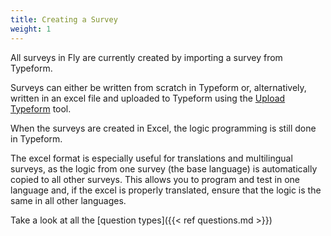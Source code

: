 ```yaml
---
title: Creating a Survey
weight: 1
---
```



All surveys in Fly are currently created by importing a survey from Typeform.

Surveys can either be written from scratch in Typeform or, alternatively, written in an excel file and uploaded to Typeform using the [Upload Typeform](https://github.com/vlab-research/upload-typeform) tool.

When the surveys are created in Excel, the logic programming is still done in Typeform.

The excel format is especially useful for translations and multilingual surveys, as the logic from one survey (the base language) is automatically copied to all other surveys. This allows you to program and test in one language and, if the excel is properly translated, ensure that the logic is the same in all other languages.

Take a look at all the [question types]({{< ref questions.md >}})
